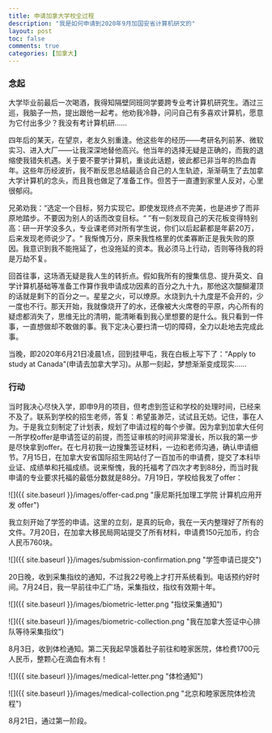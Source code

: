 ```yaml
---
title: 申请加拿大学校全过程
description: "我是如何申请到2020年9月加国安省计算机研文的"
layout: post
toc: false
comments: true
categories: [加拿大]
---
```




### 念起

大学毕业前最后一次喝酒，我得知隔壁同班同学要跨专业考计算机研究生。酒过三巡，我脑子一热，提出跟他一起考。他劝我冷静，问问自己有多喜欢计算机，愿意为它付出多少？我没有考计算机研……

四年后的某天，在望京，老友久别重逢。他这些年的经历——考研名列前茅、微软实习、进入大厂——让我深深地替他高兴。他当年的选择无疑是正确的，而我的退缩使我错失机遇。关于要不要学计算机，重谈此话题，彼此都已非当年的热血青年。这些年历经波折，我不断反思总结最适合自己的人生轨迹，渐渐萌生了去加拿大学计算机的念头，而且我也做足了准备工作。但苦于一直遭到家里人反对，心里很郁闷。

兄弟劝我：“选定一个目标，努力实现它。即使发现终点不完美，也是进步了而非原地踏步。不要因为别人的话而改变目标。“ ”有一刻发现自己的天花板变得特别高：研一开学没多久，专业课老师对所有学生说，你们以后起薪都是年薪20万，后来发现老师说少了。“ 我惭愧万分，原来我性格里的优柔寡断正是我失败的原因。我意识到我不能拖延了，也没拖延的资本。我必须马上行动，否则等待我的将是万劫不复。

回首往事，这场酒无疑是我人生的转折点。假如我所有的搜集信息、提升英文、自学计算机基础等准备工作算作我申请成功因素的百分之九十九，那他这次醍醐灌顶的话就是剩下的百分之一。星星之火，可以燎原。水烧到九十九度是不会开的，少一度也不行。那天开始，我就像烧开了的水，还像被大火席卷的平原，内心所有的疑虑都消失了，思维无比的清明，能清晰看到我心里想要的是什么。我只看到一件事，一直想做却不敢做的事。我下定决心要扫清一切的障碍，全力以赴地去完成此事。

当晚，即2020年6月21日凌晨1点，回到挂甲屯，我在白板上写下了：“Apply to study at Canada"(申请去加拿大学习)。从那一刻起，梦想渐渐变成现实……



### 行动

当时我决心尽快入学，即申9月的项目，但考虑到签证和学校的处理时间，已经来不及了。联系到学校的招生老师，答复：希望虽渺茫，试试且无妨。记住，事在人为。于是我立刻制定了计划表，规划了申请过程的每个步骤。因为拿到加拿大任何一所学校offer是申请签证的前提，而签证审核的时间非常漫长，所以我的第一步是尽快拿到offer。在七月初我一边搜集签证材料，一边和老师沟通，确认申请细节。7月15日，在加拿大安省国际招生网站付了一百加币的申请费，提交了本科毕业证、成绩单和托福成绩。说来惭愧，我的托福考了四次才考到88分，而当时我申请的专业要求托福的最低分数就是88分。7月19日，学校给我发了offer：

![]({{ site.baseurl }}/images/offer-cad.png "康尼斯托加理工学院 计算机应用开发 offer")

我立刻开始了学签的申请。这里的立刻，是真的玩命，我在一天内整理好了所有的文件。7月20日，在加拿大移民局网站提交了所有材料，申请费150元加币，约合人民币760块。

![]({{ site.baseurl }}/images/submission-confirmation.png "学签申请已提交")

20日晚，收到采集指纹的通知，不过我22号晚上才打开系统看到。电话预约好时间。7月24日，我一早前往中汇广场，采集指纹，指纹有效期十年。

![]({{ site.baseurl }}/images/biometric-letter.png "指纹采集通知")

![]({{ site.baseurl }}/images/biometric-collection.png "我在加拿大签证中心排队等待采集指纹")

8月3日，收到体检通知。第二天我起早饿着肚子前往和睦家医院，体检费1700元人民币，整颗心在滴血有木有！

![]({{ site.baseurl }}/images/medical-letter.png "体检通知")

![]({{ site.baseurl }}/images/medical-collection.png "北京和睦家医院体检流程")

8月21日，通过第一阶段。



